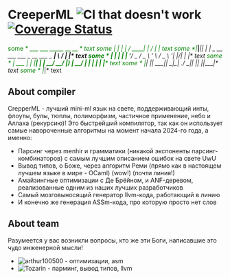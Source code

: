  # CreeperML ![CI that doesn't work](https://github.com/tozarin/CreeperML/actions/workflows/build.yml/badge.svg) [![Coverage Status](https://coveralls.io/repos/github/Tozarin/CreeperML/badge.svg?branch=main)](https://coveralls.io/github/Tozarin/CreeperML?branch=main)

<span style="color:green">some * ___     ___        _____                               __  __ _* text</span>
<span style="color:green">some *|   |   |   |      / ____|                             |  \/  | |* text</span>
<span style="color:green">some *|___|___|___|     | |     _ __ ___  ___ _ __   ___ _ __| \  / | |* text</span>
<span style="color:green">some *   _|   |_        | |    | '__/ _ \/ _ \ '_ \ / _ \ '__| |\/| | |* text</span>
<span style="color:green">some *  |  ___  |       | |____| | |  __/  __/ |_) |  __/ |  | |  | | |____* text</span>
<span style="color:green">some *  |_|   |_|        \_____|_|  \___|\___| .__/ \___|_|  |_|  |_|______|* text</span>
<span style="color:green">some *                                       |_|* text</span>


## About compiler
CrepperML - лучший mini-ml язык на свете, поддерживающий инты, флоуты, булы, тюплы, полиморфизм, частичное применение, небо и Аллаха (рекурсию)!
Это быстрейший компилятор, так как он использует самые навороченные алгоритмы на момент начала 2024-го года, а именно:

- Парсинг через menhir и грамматики (никакой экспоненты парсинг-комбинаторов) с самым лучшим описанием ошибок на свете UwU
- Вывод типов, о Боже, через алгоритм Реми (прямо как в настоящем лучшем языке в мире - OCaml) (wow!) (почти линия!)
- Амайзингные оптимизации с Де Брёйном, и ANF-деревом, реализованные одним из наших лучших разработчиков
- Самый мозговыносящий генератор llvm-кода, работающий в линию
- И конечно же генерация ASSm-кода, про которую просто нет слов

## About team
Разумеется у вас возникли вопросы, кто же эти Боги, написавшие это чудо инженерной мысли!

- ![arthur100500](https://github.com/arthur100500/) - оптимизации, asm
- ![Tozarin](https://github.com/Tozarin/) - парминг, вывод типов, llvm